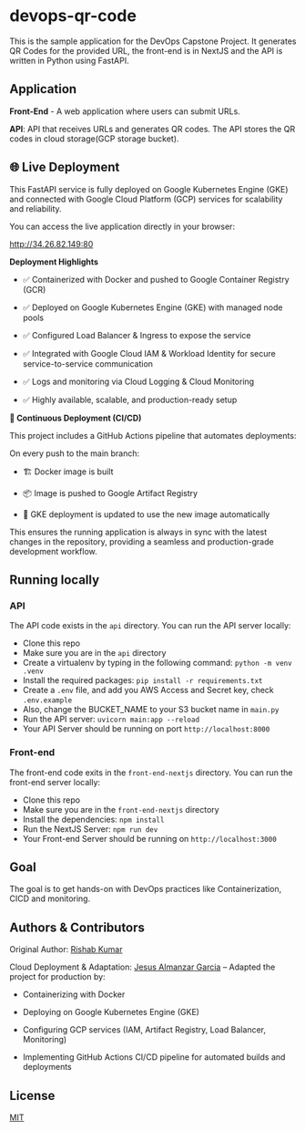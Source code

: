 # devops-qr-code

This is the sample application for the DevOps Capstone Project.
It generates QR Codes for the provided URL, the front-end is in NextJS and the API is written in Python using FastAPI.

## Application

**Front-End** - A web application where users can submit URLs.

**API**: API that receives URLs and generates QR codes. The API stores the QR codes in cloud storage(GCP storage bucket).

## 🌐 Live Deployment

This FastAPI service is fully deployed on Google Kubernetes Engine (GKE) and connected with Google Cloud Platform (GCP) services for scalability and reliability.

You can access the live application directly in your browser:

http://34.26.82.149:80

**Deployment Highlights**

- ✅ Containerized with Docker and pushed to Google Container Registry (GCR)

- ✅ Deployed on Google Kubernetes Engine (GKE) with managed node pools

- ✅ Configured Load Balancer & Ingress to expose the service

- ✅ Integrated with Google Cloud IAM & Workload Identity for secure service-to-service communication

- ✅ Logs and monitoring via Cloud Logging & Cloud Monitoring

- ✅ Highly available, scalable, and production-ready setup

**🔄 Continuous Deployment (CI/CD)**

This project includes a GitHub Actions pipeline that automates deployments:

On every push to the main branch:

- 🏗 Docker image is built

- 📦 Image is pushed to Google Artifact Registry

- 🚀 GKE deployment is updated to use the new image automatically

This ensures the running application is always in sync with the latest changes in the repository, providing a seamless and production-grade development workflow.

## Running locally

### API

The API code exists in the `api` directory. You can run the API server locally:

- Clone this repo
- Make sure you are in the `api` directory
- Create a virtualenv by typing in the following command: `python -m venv .venv`
- Install the required packages: `pip install -r requirements.txt`
- Create a `.env` file, and add you AWS Access and Secret key, check  `.env.example`
- Also, change the BUCKET_NAME to your S3 bucket name in `main.py`
- Run the API server: `uvicorn main:app --reload`
- Your API Server should be running on port `http://localhost:8000`

### Front-end

The front-end code exits in the `front-end-nextjs` directory. You can run the front-end server locally:

- Clone this repo
- Make sure you are in the `front-end-nextjs` directory
- Install the dependencies: `npm install`
- Run the NextJS Server: `npm run dev`
- Your Front-end Server should be running on `http://localhost:3000`


## Goal

The goal is to get hands-on with DevOps practices like Containerization, CICD and monitoring.

## Authors & Contributors

Original Author: [Rishab Kumar](https://github.com/rishabkumar7)

Cloud Deployment & Adaptation: [Jesus Almanzar Garcia](https://github.com/jay-garcia) – Adapted the project for production by:

- Containerizing with Docker

- Deploying on Google Kubernetes Engine (GKE)

- Configuring GCP services (IAM, Artifact Registry, Load Balancer, Monitoring)

- Implementing GitHub Actions CI/CD pipeline for automated builds and deployments

## License

[MIT](./LICENSE)
